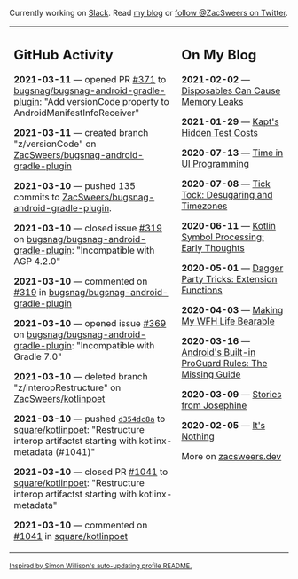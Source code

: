 Currently working on [Slack](https://slack.com/). Read [my blog](https://zacsweers.dev/) or [follow @ZacSweers on Twitter](https://twitter.com/ZacSweers).

<table><tr><td valign="top" width="60%">

## GitHub Activity
<!-- githubActivity starts -->
**2021-03-11** — opened PR [#371](https://api.github.com/repos/bugsnag/bugsnag-android-gradle-plugin/pulls/371) to [bugsnag/bugsnag-android-gradle-plugin](https://api.github.com/repos/bugsnag/bugsnag-android-gradle-plugin): "Add versionCode property to AndroidManifestInfoReceiver"

**2021-03-11** — created branch "z/versionCode" on [ZacSweers/bugsnag-android-gradle-plugin](https://api.github.com/repos/ZacSweers/bugsnag-android-gradle-plugin)

**2021-03-10** — pushed 135 commits to [ZacSweers/bugsnag-android-gradle-plugin](https://api.github.com/repos/ZacSweers/bugsnag-android-gradle-plugin).

**2021-03-10** — closed issue [#319](https://api.github.com/repos/bugsnag/bugsnag-android-gradle-plugin/issues/319) on [bugsnag/bugsnag-android-gradle-plugin](https://api.github.com/repos/bugsnag/bugsnag-android-gradle-plugin): "Incompatible with AGP 4.2.0"

**2021-03-10** — commented on [#319](https://github.com/bugsnag/bugsnag-android-gradle-plugin/issues/319#issuecomment-796399584) in [bugsnag/bugsnag-android-gradle-plugin](https://api.github.com/repos/bugsnag/bugsnag-android-gradle-plugin)

**2021-03-10** — opened issue [#369](https://api.github.com/repos/bugsnag/bugsnag-android-gradle-plugin/issues/369) on [bugsnag/bugsnag-android-gradle-plugin](https://api.github.com/repos/bugsnag/bugsnag-android-gradle-plugin): "Incompatible with Gradle 7.0"

**2021-03-10** — deleted branch "z/interopRestructure" on [ZacSweers/kotlinpoet](https://api.github.com/repos/ZacSweers/kotlinpoet)

**2021-03-10** — pushed [`d354dc8a`](https://github.com/square/kotlinpoet/commit/d354dc8a55a5aa262f5c7ca88d2be57f228f5c3c) to [square/kotlinpoet](https://api.github.com/repos/square/kotlinpoet): "Restructure interop artifactst starting with kotlinx-metadata (#1041)"

**2021-03-10** — closed PR [#1041](https://api.github.com/repos/square/kotlinpoet/pulls/1041) to [square/kotlinpoet](https://api.github.com/repos/square/kotlinpoet): "Restructure interop artifactst starting with kotlinx-metadata"

**2021-03-10** — commented on [#1041](https://github.com/square/kotlinpoet/pull/1041#issuecomment-796368356) in [square/kotlinpoet](https://api.github.com/repos/square/kotlinpoet)
<!-- githubActivity ends -->
</td><td valign="top" width="40%">

## On My Blog
<!-- blog starts -->
**2021-02-02** — [Disposables Can Cause Memory Leaks](https://www.zacsweers.dev/disposables-can-cause-memory-leaks/)

**2021-01-29** — [Kapt's Hidden Test Costs](https://www.zacsweers.dev/kapts-hidden-test-costs/)

**2020-07-13** — [Time in UI Programming](https://www.zacsweers.dev/time-in-ui/)

**2020-07-08** — [Tick Tock: Desugaring and Timezones](https://www.zacsweers.dev/ticktock-desugaring-timezones/)

**2020-06-11** — [Kotlin Symbol Processing: Early Thoughts](https://www.zacsweers.dev/kotlin-symbol-processor-early-thoughts/)

**2020-05-01** — [Dagger Party Tricks: Extension Functions](https://www.zacsweers.dev/dagger-party-tricks-extension-functions/)

**2020-04-03** — [Making My WFH Life Bearable](https://www.zacsweers.dev/making-wfh-life-bearable/)

**2020-03-16** — [Android's Built-in ProGuard Rules: The Missing Guide](https://www.zacsweers.dev/android-proguard-rules/)

**2020-03-09** — [Stories from Josephine](https://www.zacsweers.dev/stories-from-josephine/)

**2020-02-05** — [It's Nothing](https://www.zacsweers.dev/its-nothing/)
<!-- blog ends -->
More on [zacsweers.dev](https://zacsweers.dev/)
</td></tr></table>

<sub><a href="https://simonwillison.net/2020/Jul/10/self-updating-profile-readme/">Inspired by Simon Willison's auto-updating profile README.</a></sub>